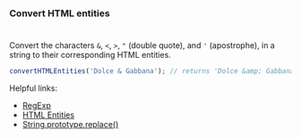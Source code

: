 ### Convert HTML entities

#

Convert the characters `&`, `<`, `>`, `"` (double quote), and `'` (apostrophe), in a string to their corresponding HTML entities.

```javascript
convertHTMLEntities('Dolce & Gabbana'); // returns 'Dolce &amp; Gabbana'
```

Helpful links:

- [RegExp](https://developer.mozilla.org/en-US/docs/Web/JavaScript/Reference/Global_Objects/RegExp)
- [HTML Entities](https://html.spec.whatwg.org/multipage/named-characters.html#named-character-references)
- [String.prototype.replace()](https://developer.mozilla.org/en-US/docs/Web/JavaScript/Reference/Global_Objects/String/replace)
